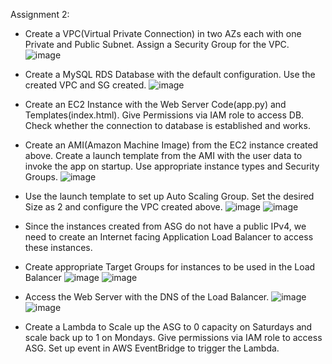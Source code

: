 Assignment 2:

- Create a VPC(Virtual Private Connection) in two AZs each with one Private and Public Subnet. Assign a Security Group for the VPC.
  ![image](https://github.com/yuvarajjanarthanan/aws-mlops-assignments/assets/94606324/cf1ead4c-80bf-4594-b071-ad3c8e541469)

- Create a MySQL RDS Database with the default configuration. Use the created VPC and SG created.
  ![image](https://github.com/yuvarajjanarthanan/aws-mlops-assignments/assets/94606324/98c18ae9-b5e2-4d9a-9ef9-bac08804e517)

- Create an EC2 Instance with the Web Server Code(app.py) and Templates(index.html). Give Permissions via IAM role to access DB. Check whether the connection to database is established and works.
- Create an AMI(Amazon Machine Image) from the EC2 instance created above. Create a launch template from the AMI with the user data to invoke the app on startup. Use appropriate instance types and Security Groups.
  ![image](https://github.com/yuvarajjanarthanan/aws-mlops-assignments/assets/94606324/a008d3d1-5b7d-4247-bf25-01c1c0c75c47)

- Use the launch template to set up Auto Scaling Group. Set the desired Size as 2 and configure the VPC created above.
  ![image](https://github.com/yuvarajjanarthanan/aws-mlops-assignments/assets/94606324/b682c8d2-2987-41bf-a60e-b0fff7a2ff2d)
  ![image](https://github.com/yuvarajjanarthanan/aws-mlops-assignments/assets/94606324/52dd8bf9-1042-433f-9b70-53362d3ac59a)

- Since the instances created from ASG do not have a public IPv4, we need to create an Internet facing Application Load Balancer to access these instances.
- Create appropriate Target Groups for instances to be used in the Load Balancer
  ![image](https://github.com/yuvarajjanarthanan/aws-mlops-assignments/assets/94606324/a462a981-adfa-4929-8fc3-f068b7feef37)
  ![image](https://github.com/yuvarajjanarthanan/aws-mlops-assignments/assets/94606324/a9aed429-f9da-4485-b91a-272b6f203c68)

- Access the Web Server with the DNS of the Load Balancer.
  ![image](https://github.com/yuvarajjanarthanan/aws-mlops-assignments/assets/94606324/e14a29cd-cdd3-4896-bf88-f28647165b5b)
  ![image](https://github.com/yuvarajjanarthanan/aws-mlops-assignments/assets/94606324/987ef914-54f2-4231-94a2-c5aaf93b9040)

- Create a Lambda to Scale up the ASG to 0 capacity on Saturdays and scale back up to 1 on Mondays. Give permissions via IAM role to access ASG. Set up event in AWS EventBridge to trigger the Lambda.
